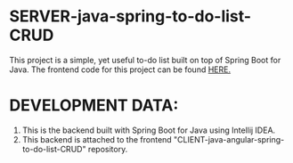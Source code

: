 # SERVER-java-spring-to-do-list-CRUD
This project is a simple, yet useful to-do list built on top of Spring Boot for Java. The frontend code for this project can be found 
<a href="https://github.com/andresha20/CLIENT-java-angular-spring-to-do-list-CRUD" target="_blank">HERE.</a>

# DEVELOPMENT DATA:
1. This is the backend built with Spring Boot for Java using Intellij IDEA.
2. This backend is attached to the frontend "CLIENT-java-angular-spring-to-do-list-CRUD" repository.
